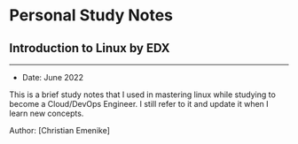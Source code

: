 # Personal Study Notes

## Introduction to Linux by EDX
---
- Date: June 2022

This is a brief study notes that I used in mastering linux while studying to become a Cloud/DevOps Engineer. I still refer to it and update it when I learn new concepts. 

Author: [Christian Emenike]